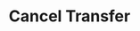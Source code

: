 ---
title: Cancel Transfer
excerpt: Cancels a transfer with a hold that was sent to your account.
api:
  file: market.json
  operationId: Balance.Payments.Cancel
hidden: false
---
